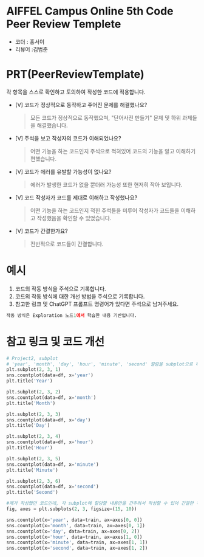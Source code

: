 # AIFFEL Campus Online 5th Code Peer Review Templete
- 코더 : 홍서이
- 리뷰어 :김범준


# PRT(PeerReviewTemplate) 
각 항목을 스스로 확인하고 토의하여 작성한 코드에 적용합니다.

- [V] 코드가 정상적으로 동작하고 주어진 문제를 해결했나요?
  > 모든 코드가 정상적으로 동작했으며, "단어사전 만들기" 문제 및 하위 과제들을 해결했습니다.
- [V] 주석을 보고 작성자의 코드가 이해되었나요?
  > 어떤 기능을 하는 코드인지 주석으로 적혀있어 코드의 기능을 알고 이해하기 편했습니다.
- [V] 코드가 에러를 유발할 가능성이 없나요?
  > 에러가 발생한 코드가 없을 뿐더러 가능성 또한 현저히 작아 보입니다.
- [V] 코드 작성자가 코드를 제대로 이해하고 작성했나요?
  > 어떤 기능을 하는 코드인지 적힌 주석들을 미루어 작성자가 코드들을 이해하고 작성했음을 확인할 수 있었습니다.
- [V] 코드가 간결한가요?
  > 전반적으로 코드들이 간결합니다.

# 예시
1. 코드의 작동 방식을 주석으로 기록합니다.
2. 코드의 작동 방식에 대한 개선 방법을 주석으로 기록합니다.
3. 참고한 링크 및 ChatGPT 프롬프트 명령어가 있다면 주석으로 남겨주세요.

```python
작동 방식은 Exploration 노드1에서 학습한 내용 기반입니다. 
```

# 참고 링크 및 코드 개선
```python
# Project2, subplot
# 'year', 'month', 'day', 'hour', 'minute', 'second' 컬럼을 subplot으로 하나씩 그리기
plt.subplot(2, 3, 1)
sns.countplot(data=df, x='year')
plt.title('Year')

plt.subplot(2, 3, 2)
sns.countplot(data=df, x='month')
plt.title('Month')

plt.subplot(2, 3, 3)
sns.countplot(data=df, x='day')
plt.title('Day')

plt.subplot(2, 3, 4)
sns.countplot(data=df, x='hour')
plt.title('Hour')

plt.subplot(2, 3, 5)
sns.countplot(data=df, x='minute')
plt.title('Minute')

plt.subplot(2, 3, 6)
sns.countplot(data=df, x='second')
plt.title('Second')

#제가 작성했던 코드인데, 각 subplot에 할당할 내용만을 간추려서 작성할 수 있어 간결한 작성에 도움이 될 것 같습니다.
fig, axes = plt.subplots(2, 3, figsize=(15, 10))

sns.countplot(x='year', data=train, ax=axes[0, 0])
sns.countplot(x='month', data=train, ax=axes[0, 1])
sns.countplot(x='day', data=train, ax=axes[0, 2])
sns.countplot(x='hour', data=train, ax=axes[1, 0])
sns.countplot(x='minute', data=train, ax=axes[1, 1])
sns.countplot(x='second', data=train, ax=axes[1, 2])
```
